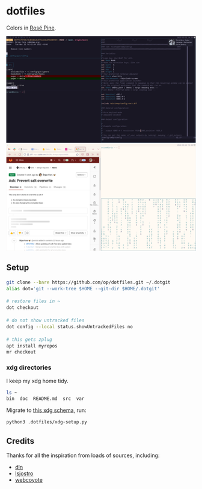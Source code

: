 # dotfiles

Colors in [Rosé Pine](https://rosepinetheme.com/).

![Rosé Pine](https://github.com/op/dotfiles/raw/main/.dotfiles/assets/screenshot.png)
![Rosé Pine Dawn](https://github.com/op/dotfiles/raw/main/.dotfiles/assets/screenshot-dawn.png)

## Setup

```zsh
git clone --bare https://github.com/op/dotfiles.git ~/.dotgit
alias dot='git --work-tree $HOME --git-dir $HOME/.dotgit'

# restore files in ~
dot checkout

# do not show untracked files
dot config --local status.showUntrackedFiles no

# this gets zplug
apt install myrepos
mr checkout
```

### xdg directories

I keep my xdg home tidy.

```zsh
ls ~
bin  doc  README.md  src  var
```

Migrate to [this xdg schema](.dotfiles/user-dirs.dirs), run:

```zsh
python3 .dotfiles/xdg-setup.py
```

## Credits

Thanks for all the inspiration from loads of sources, including:

* [dln](https://github.com/dln/dotfiles)
* [lsjostro](http://github.com/lsjostro/dotfiles)
* [webcoyote](https://github.com/webcoyote/dotfiles)
